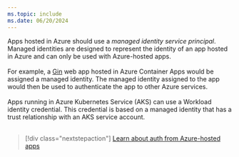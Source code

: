 ```yaml
---
ms.topic: include
ms.date: 06/20/2024
---
```

Apps hosted in Azure should use a *managed identity service principal*. Managed identities are designed to represent the identity of an app hosted in Azure and can only be used with Azure-hosted apps.<br>
<br>
For example, a [Gin](https://github.com/gin-gonic/gin) web app hosted in Azure Container Apps would be assigned a managed identity. The managed identity assigned to the app would then be used to authenticate the app to other Azure services.<br>
<br>
Apps running in Azure Kubernetes Service (AKS) can use a Workload identity credential. This credential is based on a managed identity that has a trust relationship with an AKS service account.<br>
<br>
> [!div class="nextstepaction"]
> [Learn about auth from Azure-hosted apps](../authentication/authentication-azure-hosted-apps.mdazure-hosted-apps.md)
